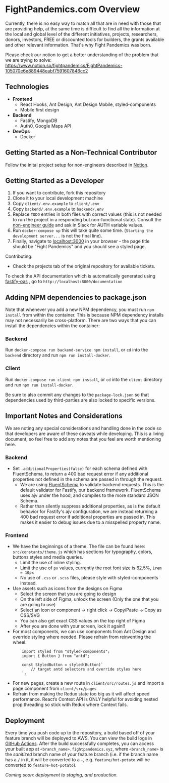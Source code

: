 #  FightPandemics.com Overview

Currently, there is no easy way to match all that are in need with those that are providing help, at the same time is difficult to find all the information at the local and global level of the different initiatives, projects, researchers, donors, investors, FREE or discounted tools for builders, the grants available and other relevant information. That's why Fight Pandemics was born.

Please check our notion to get a better understanding of the problem that we are trying to solve: https://www.notion.so/fightpandemics/FightPandemics-105070e6e889448eabf7591607846cc2

## Technologies
- **Frontend**
    - React Hooks, Ant Design, Ant Design Mobile,  styled-components
    - Mobile first design
- **Backend**
    - Fastify, MongoDB
    - Auth0, Google Maps API
- **DevOps**
    - Docker

## Getting Started as a Non-Technical Contributor

Follow the inital project setup for non-engineers described in [Notion](https://www.notion.so/fightpandemics/Instructions-for-UI-testing-for-non-engineers-26d1237683d649f1a45f01e1b5a6c24b).

## Getting Started as a Developer

1. If you want to contribute, fork this repository
2. Clone it to your local development machine
3. Copy `client/.env.example` to `client/.env`
3. Copy `backend/.env.example` to `backend/.env`
4. Replace `TODO` entries in both files with correct values (this is not needed to run the project in a responding but non-functional state). Consult the [non-engineer guide](https://www.notion.so/fightpandemics/Instructions-for-UI-testing-for-non-engineers-26d1237683d649f1a45f01e1b5a6c24b) and ask in Slack for AUTH variable values.
5. Run `docker-compose up` this will take quite some time. (`Starting the development server...` is not the final line).
6. Finally, navigate to [localhost:3000](http://localhost:3000) in your browser - the page title should be "Fight Pandemics" and you should see a styled page.

Contributing:

* Check the projects tab of the original repository for available tickets.

To check the API documentation which is automatically generated using [fastify-oas](https://www.npmjs.com/package/fastify-oas) , go to `http://localhost:8000/documentation`

## Adding NPM dependencies to package.json

Note that whenever you add a new NPM dependency, you must run `npm install` from within the container. This is because
NPM dependency installs may not necessarily be cross-platform. There are two ways that you can install the dependencies
within the container:

### Backend
Run `docker-compose run backend-service npm install`, or `cd` into the `backend` directory and run `npm run install-docker`.

### Client
Run `docker-compose run client npm install`, or `cd` into the `client` directory and run `npm run install-docker`.

Be sure to also commit any changes to the `package-lock.json` so that dependencies used by third-parties are also locked to specific versions.

## Important Notes and Considerations

We are noting any special considerations and handling done in the code so that developers are aware of these caveats
while developing. This is a living document, so feel free to add any notes that you feel are worth mentioning here.

### Backend

* Set `.additionalProperties(false)` for each schema defined with FluentSchema, to return a 400 bad request error if any
additional properties not defined in the schema are passed in through the request.
    * We are using [FluentSchema](https://github.com/fastify/fluent-schema) to validate backend requests. This is the
    default validator for Fastify, our backend framework. FluentSchema uses ajv under the hood, and compiles to the
    more standard JSON Schema.
    * Rather than silently suppress additional properties, as is the default behavior for Fastify's ajv configuration,
    we are instead returning a 400 bad request error if additional properties are passed in. This makes it easier to
    debug issues due to a misspelled property name.

### Frontend
* We have the beginnings of a theme. The file can be found here: `src/constants/theme.js` which has sections for typography, colors, buttons styles and media queries.
    * Limit the use of inline styling.
    * Limit the use of `px` values, currently the root font size is 62.5%, `1rem = 10px`
    * No use of `.css` or `.scss` files, please style with styled-components instead.
* Use assets such as icons from the designs on Figma
    * Select the screen that you are going to design
    * On the left side of Figma, unlock the screen (Only the one that you are going to use)
    * Select an icon or component -> right click -> Copy/Paste -> Copy as CSS/SVG
    * You can also get exact CSS values on the top right of Figma
    * After you are done with your screen, lock it again!!
* For most components, we can use components from Ant Design and override styling where needed. Please refrain from reinventing the wheel.
    ```
        import styled from "styled-components";
        import { Button } from "antd";

        const StyledButton = styled(Button)`
            // target antd selectors and override styles here
        `;
    ```
* For new pages, create a new route in `client/src/routes.js` and import a page component from `client/src/pages`
* Refrain from making the Redux state too big as it will affect speed performance. React’s Context API is ONLY helpful for avoiding nested prop threading so stick with Redux where Context fails.

## Deployment

Every time you push code up to the repository, a build based off of your feature branch will be deployed to AWS. You
can view the build logs in [GitHub Actions](https://github.com/FightPandemics/FightPandemics/actions). After the build
successfully completes, you can access your built app at `<branch_name>.fightpandemics.xyz`, where `<branch_name>` is
the *sanitized* branch name of your feature branch (i.e. if the branch name has a `/` in it, it will be converted to a
`-`, e.g. `feature/hot-potato` will be converted to `feature-hot-potato`).

_Coming soon: deployment to staging, and production._
